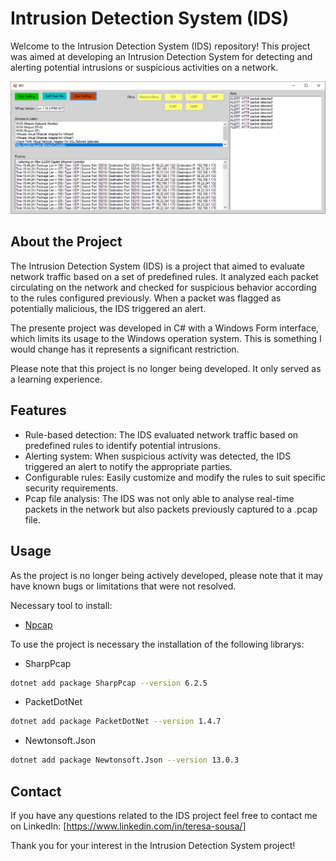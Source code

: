 # Intrusion Detection System (IDS)

Welcome to the Intrusion Detection System (IDS) repository! This project was aimed at developing an Intrusion Detection System for detecting and alerting potential intrusions or suspicious activities on a network.

<p align="center">
  <img src="ids.PNG" alt="Image" width="1200" />
</p>


## About the Project

The Intrusion Detection System (IDS) is a project that aimed to evaluate network traffic based on a set of predefined rules. It analyzed each packet circulating on the network and checked for suspicious behavior according to the rules configured previously. When a packet was flagged as potentially malicious, the IDS triggered an alert.

The presente project was developed in C# with a Windows Form interface, which limits its usage to the Windows operation system. This is something I would change has it represents a significant restriction.

Please note that this project is no longer being developed. It only served as a learning experience.

## Features

- Rule-based detection: The IDS evaluated network traffic based on predefined rules to identify potential intrusions.
- Alerting system: When suspicious activity was detected, the IDS triggered an alert to notify the appropriate parties.
- Configurable rules: Easily customize and modify the rules to suit specific security requirements.
- Pcap file analysis: The IDS was not only able to analyse real-time packets in the network but also packets previously captured to a .pcap file.

## Usage

As the project is no longer being actively developed, please note that it may have known bugs or limitations that were not resolved.

Necessary tool to install:
- [Npcap](https://npcap.com/)

To use the project is necessary the installation of the following librarys:
- SharpPcap
```bash
dotnet add package SharpPcap --version 6.2.5
```
- PacketDotNet
```bash
dotnet add package PacketDotNet --version 1.4.7
```
- Newtonsoft.Json
```bash
dotnet add package Newtonsoft.Json --version 13.0.3
```

## Contact

If you have any questions related to the IDS project feel free to contact me on LinkedIn: [https://www.linkedin.com/in/teresa-sousa/]

Thank you for your interest in the Intrusion Detection System project!
